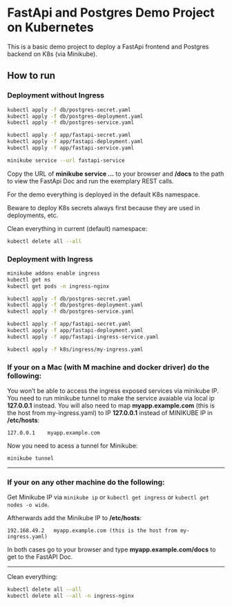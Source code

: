 # FastApi and Postgres Demo Project on Kubernetes
This is a basic demo project to deploy a FastApi frontend and Postgres backend on K8s (via Minikube).

## How to run
### Deployment without Ingress
```bash
kubectl apply -f db/postgres-secret.yaml
kubectl apply -f db/postgres-deployment.yaml 
kubectl apply -f db/postgres-service.yaml

kubectl apply -f app/fastapi-secret.yaml 
kubectl apply -f app/fastapi-deployment.yaml
kubectl apply -f app/fastapi-service.yaml 

minikube service --url fastapi-service
```
Copy the URL of **minikube service ...** to your browser and **/docs** to the path to view the FastApi Doc and run the exemplary REST calls.

For the demo everything is deployed in the default K8s namespace. 

Beware to deploy K8s secrets always first because they are used in deployments, etc. 

Clean everything in current (default) namespace:
```bash
kubectl delete all --all
```

### Deployment with Ingress
```bash
minikube addons enable ingress
kubectl get ns
kubectl get pods -n ingress-nginx

kubectl apply -f db/postgres-secret.yaml
kubectl apply -f db/postgres-deployment.yaml 
kubectl apply -f db/postgres-service.yaml

kubectl apply -f app/fastapi-secret.yaml 
kubectl apply -f app/fastapi-deployment.yaml
kubectl apply -f app/fastapi-ingress-service.yaml 

kubectl apply -f k8s/ingress/my-ingress.yaml 
```

### If your on a Mac (with M machine and docker driver) do the following:

You won’t be able to access the ingress exposed services via minikube IP. You need to run minikube tunnel to make the service avaiable via local ip **127.0.0.1** instead. You will also need to map **myapp.example.com** (this is the host from my-ingress.yaml) to IP **127.0.0.1** instead of MINIKUBE IP in **/etc/hosts**:
```
127.0.0.1    myapp.example.com
```
Now you need to acess a tunnel for Minikube:
````
minikube tunnel
````

-----------
### If your on any other machine do the following:

Get Minikube IP via  `minikube ip` or `kubectl get ingress` or `kubectl get nodes -o wide`.

Aftherwards add the Minikube IP to **/etc/hosts**: 
```
192.168.49.2   myapp.example.com (this is the host from my-ingress.yaml)
```

In both cases go to your browser and type **myapp.example.com/docs** to get to the FastAPI Doc.

-------

Clean everything:
```bash
kubectl delete all --all
kubectl delete all --all -n ingress-nginx
```